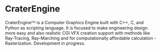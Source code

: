 # CraterEngine
CraterEngineᵀᴹ is a Computer Graphics Engine built with C++, C, and Python as scripting language. It is focused to make engineering design more easy and also realistic CGI VFX creation support with methods like Ray-Tracing, Ray-Marching and for computationally affordable calculation - Rasterization. Development in progress.
